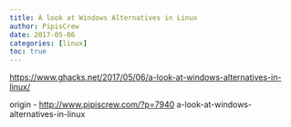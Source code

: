 ```yaml
---
title: A look at Windows Alternatives in Linux
author: PipisCrew
date: 2017-05-06
categories: [linux]
toc: true
---
```


https://www.ghacks.net/2017/05/06/a-look-at-windows-alternatives-in-linux/

origin - http://www.pipiscrew.com/?p=7940 a-look-at-windows-alternatives-in-linux